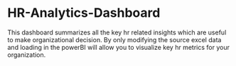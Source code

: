 # HR-Analytics-Dashboard
This dashboard summarizes all the key hr related insights which are useful to make organizational decision. By only modifying the source excel data and loading in the powerBI will allow you to visualize key hr metrics for your organization.
